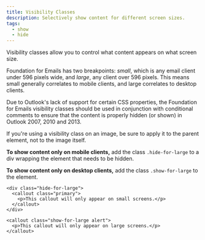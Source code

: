 ```yaml
---
title: Visibility Classes
description: Selectively show content for different screen sizes.
tags:
  - show
  - hide
---
```


Visibility classes allow you to control what content appears on what screen size.

Foundation for Emails has two breakpoints: *small*, which is any email client under 596 pixels wide, and *large*, any client over 596 pixels. This means small generally correlates to mobile clients, and large correlates to desktop clients.

Due to Outlook's lack of support for certain CSS properties, the Foundation for Emails visibility classes should be used in conjunction with conditional comments to ensure that the content is properly hidden (or shown) in Outlook 2007, 2010 and 2013.

<div class="primary callout">
  <p>If you're using a visibility class on an image, be sure to apply it to the parent element, not to the image itself.</p>
</div>

**To show content only on mobile clients,** add the class `.hide-for-large` to a div wrapping the element that needs to be hidden.

**To show content only on desktop clients,** add the class `.show-for-large` to the element.

```inky_example
<div class="hide-for-large">
  <callout class="primary">
    <p>This callout will only appear on small screens.</p>
  </callout>
</div>

<callout class="show-for-large alert">
  <p>This callout will only appear on large screens.</p>
</callout>
```

